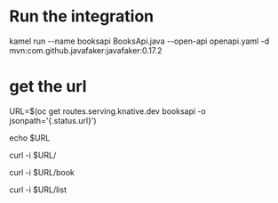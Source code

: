 # Run the integration

kamel run --name booksapi BooksApi.java --open-api openapi.yaml -d mvn:com.github.javafaker:javafaker:0.17.2

# get the url

URL=$(oc get routes.serving.knative.dev booksapi -o jsonpath='{.status.url}')

echo $URL

curl -i $URL/

curl -i $URL/book

curl -i $URL/list